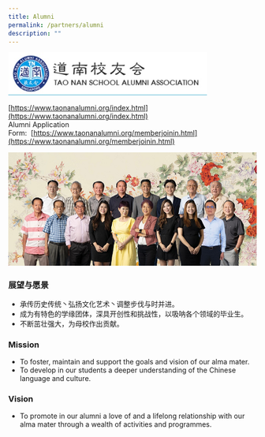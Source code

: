 ```yaml
---
title: Alumni
permalink: /partners/alumni
description: ""
---
```

<img src="/images/img_alumni.jpeg" 
     style="width:80%">

[https://www.taonanalumni.org/index.html](https://www.taonanalumni.org/index.html) <br>
Alumni Application Form:  [https://www.taonanalumni.org/memberjoinin.html](https://www.taonanalumni.org/memberjoinin.html) 

![](/images/img_alumniPhoto.png)

### 展望与愿景

* 承传历史传统丶弘扬文化艺术丶调整步伐与时并进。
* 成为有特色的学缘团体，深具开创性和挑战性，以吸呐各个领域的毕业生。  
* 不断茁壮强大，为母校作出贡献。

### Mission
* To foster, maintain and support the goals and vision of our alma mater.
* To develop in our students a deeper understanding of the Chinese language and culture.

### Vision
* To promote in our alumni a love of and a lifelong relationship with our alma mater through a wealth of activities and programmes.